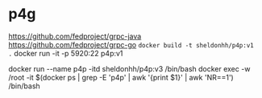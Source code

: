 # p4g
https://github.com/fedproject/grpc-java   
https://github.com/fedproject/grpc-go
`docker build -t sheldonhh/p4p:v1  .`
docker run -it -p 5920:22 p4p:v1



docker run --name p4p -itd sheldonhh/p4p:v3 /bin/bash 
docker exec -w /root -it $(docker ps | grep -E 'p4p' | awk '{print $1}' | awk 'NR==1') /bin/bash
